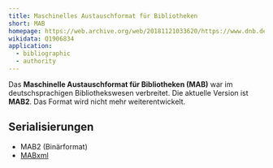 ```yaml
---
title: Maschinelles Austauschformat für Bibliotheken
short: MAB
homepage: https://web.archive.org/web/20181121033620/https://www.dnb.de/DE/Standardisierung/Formate/MAB/mab_node.html
wikidata: Q1906834
application:
  - bibliographic
  - authority
---
```


Das **Maschinelle Austauschformat für Bibliotheken (MAB)** war im
deutschsprachigen Bibliothekswesen verbreitet. Die aktuelle Version ist
**MAB2**. Das Format wird nicht mehr weiterentwickelt.

## Serialisierungen

* MAB2 (Binärformat)
* [MABxml](mab/xml)

<!-- TODO: see https://www.obvsg.at/katalogisierung/formate/ -->
